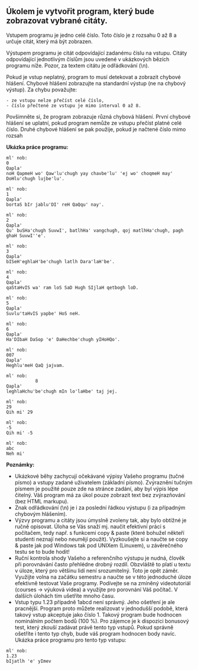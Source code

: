## Úkolem je vytvořit program, který bude zobrazovat vybrané citáty.

Vstupem programu je jedno celé číslo. Toto číslo je z rozsahu 0 až 8 a určuje citát, který má být zobrazen.

Výstupem programu je citát odpovídající zadanému číslu na vstupu. Citáty odpovídající jednotlivým číslům jsou uvedené v ukázkových bězích programu níže. Pozor, za textem citátu je odřádkování (\n).

Pokud je vstup neplatný, program to musí detekovat a zobrazit chybové hlášení. Chybové hlášení zobrazujte na standardní výstup (ne na chybový výstup). Za chybu považujte:

    - ze vstupu nelze přečíst celé číslo,
    - číslo přečtené ze vstupu je mimo interval 0 až 8.

Povšimněte si, že program zobrazuje různá chybová hlášení. První chybové hlášení se uplatní, pokud program nemůže ze vstupu přečíst platné celé číslo. Druhé chybové hlášení se pak použije, pokud je načtené číslo mimo rozsah

**Ukázka práce programu:**
```
ml' nob:
0
Qapla'
noH QapmeH wo' Qaw'lu'chugh yay chavbe'lu' 'ej wo' choqmeH may' DoHlu'chugh lujbe'lu'.

ml' nob:
1
Qapla'
bortaS bIr jablu'DI' reH QaQqu' nay'.

ml' nob:
2
Qapla'
Qu' buSHa'chugh SuvwI', batlhHa' vangchugh, qoj matlhHa'chugh, pagh ghaH SuvwI''e'.

ml' nob:
3
Qapla'
bISeH'eghlaH'be'chugh latlh Dara'laH'be'.

ml' nob:
4
Qapla'
qaStaHvIS wa' ram loS SaD Hugh SIjlaH qetbogh loD.

ml' nob:
5
Qapla'
Suvlu'taHvIS yapbe' HoS neH.

ml' nob:
6
Qapla'
Ha'DIbaH DaSop 'e' DaHechbe'chugh yIHoHQo'.

ml' nob:
007
Qapla'
Heghlu'meH QaQ jajvam.

ml' nob:
           8
Qapla'
leghlaHchu'be'chugh mIn lo'laHbe' taj jej.

ml' nob:
29
Qih mi' 29

ml' nob:
-5
Qih mi' -5

ml' nob:
abc
Neh mi'
```

**Poznámky:**
- Ukázkové běhy zachycují očekávané výpisy Vašeho programu (tučné písmo) a vstupy zadané uživatelem (základní písmo). Zvýraznění tučným písmem je použité pouze zde na stránce zadání, aby byl výpis lépe čitelný. Váš program má za úkol pouze zobrazit text bez zvýrazňování (bez HTML markupu).
- Znak odřádkování (\n) je i za poslední řádkou výstupu (i za případným chybovým hlášením).
- Výzvy programu a citáty jsou úmyslně zvoleny tak, aby bylo obtížné je ručně opisovat. Úloha se Vás snaží mj. naučit efektivní práci s počítačem, tedy např. s funkcemi copy & paste (které bohužel někteří studenti neznají nebo neumějí použít). Vyzkoušejte si a naučte se copy & paste jak pod Windows tak pod UNIXem (Linuxem), u závěrečného testu se to bude hodit!
- Ruční kontrola shody Vašeho a referenčního výstupu je nudná, člověk při porovnávání často přehlédne drobný rozdíl. Obzvláště to platí u textu v úloze, který pro většinu lidí není srozumitelný. Toto je opět záměr. Využijte volna na začátku semestru a naučte se v této jednoduché úloze efektivně testovat Vaše programy. Podívejte se na zmíněný videotutoriál (courses -> výuková videa) a využijte pro porovnání Váš počítač. V dalších úlohách tím ušetříte mnoho času.
- Vstup typu 1.23 případně 1abcd není správný. Jeho ošetření je ale pracnější. Program proto můžete realizovat v jednodušší podobě, která takový vstup akceptuje jako číslo 1. Takový program bude hodnocen nominálním počtem bodů (100 %). Pro zájemce je k dispozici bonusový test, který zkouší zadávat právě tento typ vstupů. Pokud správně ošetříte i tento typ chyb, bude váš program hodnocen body navíc. Ukázka práce programu pro tento typ vstupu:
```
ml' nob:
1.23
bIjatlh 'e' yImev
```
